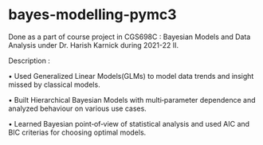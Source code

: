 # bayes-modelling-pymc3
Done as a part of course project in CGS698C : Bayesian Models and Data Analysis under Dr. Harish Karnick during 2021-22 II. 

Description :

• Used Generalized Linear Models(GLMs) to model data trends and insight missed by classical models.

• Built Hierarchical Bayesian Models with multi‑parameter dependence and analyzed behaviour on various use cases.

• Learned Bayesian point‑of‑view of statistical analysis and used AIC and BIC criterias for choosing optimal models.
